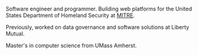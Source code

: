 Software engineer and programmer.
Building web platforms for the United States Department of Homeland Security at [MITRE](https://www.mitre.org/).

Previously, worked on data governance and software solutions at Liberty Mutual.

Master's in computer science from UMass Amherst.
